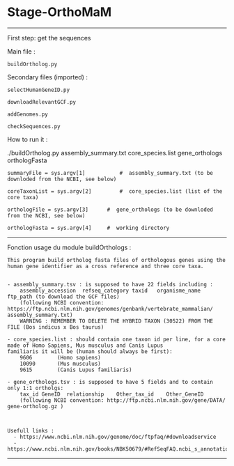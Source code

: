 # Stage-OrthoMaM

_____________________________________________________________________________________________________________________________________________________________
First step: get the sequences

Main file :

	buildOrtholog.py
 
Secondary files (imported) :
  
    selectHumanGeneID.py
    
    downloadRelevantGCF.py
    
    addGenomes.py
    
    checkSequences.py

How to run it :

./buildOrtholog.py assembly_summary.txt core_species.list gene_orthologs orthologFasta

	summaryFile = sys.argv[1]	        #  assembly_summary.txt (to be downloded from the NCBI, see below)
	
	coreTaxonList = sys.argv[2]	      	#  core_species.list (list of the core taxa)
	
	orthologFile = sys.argv[3]		#  gene_orthologs (to be downloded from the NCBI, see below)
	
	orthologFasta = sys.argv[4]	  	#  working directory

_____________________________________________________________________________________________________________________________________________________________
Fonction usage du module buildOrthologs :
    
    This program build ortholog fasta files of orthologous genes using the human gene identifier as a cross reference and three core taxa.
    

    - assembly_summary.tsv : is supposed to have 22 fields including :
        assembly_accession  refseq_category taxid   organisme_name  ftp_path (to download the GCF files)
        (following NCBI convention: https://ftp.ncbi.nlm.nih.gov/genomes/genbank/vertebrate_mammalian/ assembly_summary.txt)
        WARNING : REMEMBER TO DELETE THE HYBRID TAXON (30522) FROM THE FILE (Bos indicus x Bos taurus)

    - core_species.list : should contain one taxon id per line, for a core made of Homo Sapiens, Mus musculus and Canis Lupus
    familiaris it will be (human should always be first):
        9606        (Homo sapiens)
        10090       (Mus musculus)
        9615        (Canis Lupus familiaris)
	
    - gene_orthologs.tsv : is supposed to have 5 fields and to contain only 1:1 ortholgs:
        tax_id GeneID  relationship    Other_tax_id    Other_GeneID 
        (following NCBI convention: http://ftp.ncbi.nlm.nih.gov/gene/DATA/ gene-ortholog.gz )



    Usefull links : 
      - https://www.ncbi.nlm.nih.gov/genome/doc/ftpfaq/#downloadservice
      - https://www.ncbi.nlm.nih.gov/books/NBK50679/#RefSeqFAQ.ncbi_s_annotation_displayed_on

_____________________________________________________________________________________________________________________________________________________________
